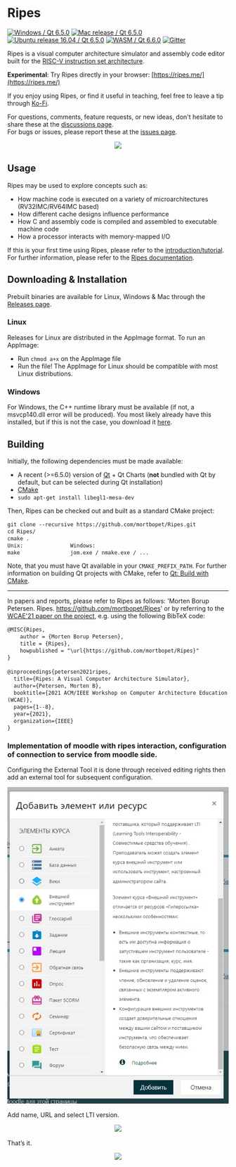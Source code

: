 # Ripes
[![Windows / Qt 6.5.0](https://github.com/mortbopet/Ripes/actions/workflows/windows-release.yml/badge.svg)](https://github.com/mortbopet/Ripes/actions/workflows/windows-release.yml)
[![Mac release / Qt 6.5.0](https://github.com/mortbopet/Ripes/actions/workflows/mac-release.yml/badge.svg)](https://github.com/mortbopet/Ripes/actions/workflows/mac-release.yml)
[![Ubuntu release 16.04 / Qt 6.5.0](https://github.com/mortbopet/Ripes/actions/workflows/linux-release.yml/badge.svg)](https://github.com/mortbopet/Ripes/actions/workflows/linux-release.yml)
[![WASM / Qt 6.6.0](https://github.com/mortbopet/Ripes/actions/workflows/wasm-release.yml/badge.svg?branch=master)](https://github.com/mortbopet/Ripes/actions/workflows/wasm-release.yml)
[![Gitter](https://badges.gitter.im/Ripes-VSRTL/Ripes.svg)](https://gitter.im/Ripes-VSRTL/)

Ripes is a visual computer architecture simulator and assembly code editor built for the [RISC-V instruction set architecture](https://content.riscv.org/wp-content/uploads/2017/05/riscv-spec-v2.2.pdf).

**Experimental**: Try Ripes directly in your browser: [https://ripes.me/](https://ripes.me/)

If you enjoy using Ripes, or find it useful in teaching, feel free to leave a tip through [Ko-Fi](https://ko-fi.com/mortbopet).

For questions, comments, feature requests, or new ideas, don't hesitate to share these at the [discussions page](https://github.com/mortbopet/Ripes/discussions).  
For bugs or issues, please report these at the [issues page](https://github.com/mortbopet/Ripes/issues).

<p align="center">
    <img src="https://github.com/mortbopet/Ripes/blob/master/resources/images/animation.gif?raw=true" />
</p>

## Usage
Ripes may be used to explore concepts such as:
- How machine code is executed on a variety of microarchitectures (RV32IMC/RV64IMC based)
- How different cache designs influence performance
- How C and assembly code is compiled and assembled to executable machine code
- How a processor interacts with memory-mapped I/O

If this is your first time using Ripes, please refer to the [introduction/tutorial](docs/introduction.md).  
For further information, please refer to the [Ripes documentation](docs/README.md).

## Downloading & Installation
Prebuilt binaries are available for Linux, Windows & Mac through the [Releases page](https://github.com/mortbopet/Ripes/releases).  

### Linux
Releases for Linux are distributed in the AppImage format. To run an AppImage:
* Run `chmod a+x` on the AppImage file
* Run the file!
The AppImage for Linux should be compatible with most Linux distributions.

### Windows
For Windows, the C++ runtime library must be available (if not, a msvcp140.dll error will be produced). You most likely already have this installed, but if this is not the case, you download it [here](https://www.microsoft.com/en-us/download/details.aspx?id=48145).

## Building
Initially, the following dependencies must be made available:
- A recent (>=6.5.0) version of [Qt](https://www.qt.io/download) + Qt Charts (**not** bundled with Qt by default, but can be selected during Qt installation)
- [CMake](https://cmake.org/)
- `sudo apt-get install libegl1-mesa-dev`

Then, Ripes can be checked out and built as a standard CMake project:
```
git clone --recursive https://github.com/mortbopet/Ripes.git
cd Ripes/
cmake .
Unix:               Windows:
make                jom.exe / nmake.exe / ...
```
Note, that you must have Qt available in your `CMAKE_PREFIX_PATH`. For further information on building Qt projects with CMake, refer to [Qt: Build with CMake](https://doc.qt.io/qt-5/cmake-manual.html).

---
In papers and reports, please refer to Ripes as follows: 'Morten Borup Petersen. Ripes. https://github.com/mortbopet/Ripes' or by referring to the [WCAE'21 paper on the project](https://ieeexplore.ieee.org/document/9707149), e.g. using the following BibTeX code:
```
@MISC{Ripes,
	author = {Morten Borup Petersen},
	title = {Ripes},
	howpublished = "\url{https://github.com/mortbopet/Ripes}"
}

@inproceedings{petersen2021ripes,
  title={Ripes: A Visual Computer Architecture Simulator},
  author={Petersen, Morten B},
  booktitle={2021 ACM/IEEE Workshop on Computer Architecture Education (WCAE)},
  pages={1--8},
  year={2021},
  organization={IEEE}
}
```
### Implementation of moodle with ripes interaction, configuration of connection to service from moodle side.
Configuring the External Tool it is done through received editing rights then add an external tool for subsequent configuration.
<p align="center">
	<img src="https://github.com/moevm/mse1h2024-ripes/blob/master/resources/images/externaltool.jpg" />
</p>
Add name, URL and select LTI version.
<p align="center">
    <img src="https://github.com/moevm/mse1h2024-ripes/tree/master/resources/images/nameurl.jpg" />
</p>
That’s it.
<p align="center">
    <img src="https://github.com/moevm/mse1h2024-ripes/tree/master/resources/images/reslti.jpg" />
</p>



